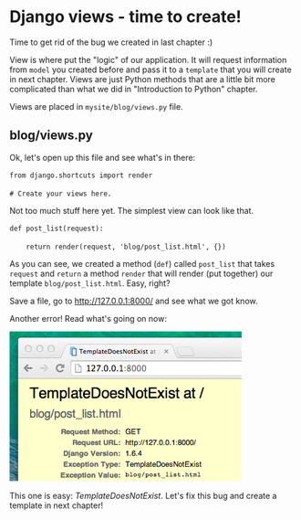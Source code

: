 # Django views - time to create!

Time to get rid of the bug we created in last chapter :)

View is where put the "logic" of our application. It will request information from `model` you created before and pass it to a `template` that you will create in next chapter. Views are just Python methods that are a little bit more complicated than what we did in "Introduction to Python" chapter.

Views are placed in `mysite/blog/views.py` file.

## blog/views.py

Ok, let's open up this file and see what's in there:

    from django.shortcuts import render

    # Create your views here.

Not too much stuff here yet. The simplest view can look like that.

    def post_list(request):

        return render(request, 'blog/post_list.html', {})

As you can see, we created a method (`def`) called `post_list` that takes `request` and `return` a method `render` that will render (put together) our template `blog/post_list.html`. Easy, right?

Save a file, go to http://127.0.0.1:8000/ and see what we got know.

Another error! Read what's going on now:

![Error](images/error.png)

This one is easy: *TemplateDoesNotExist*. Let's fix this bug and create a template in next chapter!
